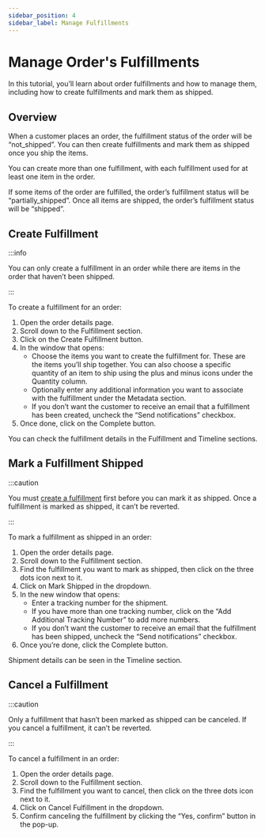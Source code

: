 ```yaml
---
sidebar_position: 4
sidebar_label: Manage Fulfillments
---
```


# Manage Order's Fulfillments

In this tutorial, you’ll learn about order fulfillments and how to manage them, including how to create fulfillments and mark them as shipped.

## Overview

When a customer places an order, the fulfillment status of the order will be “not_shipped”. You can then create fulfillments and mark them as shipped once you ship the items.

You can create more than one fulfillment, with each fulfillment used for at least one item in the order.

If some items of the order are fulfilled, the order’s fulfillment status will be “partially_shipped”. Once all items are shipped, the order’s fulfillment status will be “shipped”.

## Create Fulfillment

:::info

You can only create a fulfillment in an order while there are items in the order that haven’t been shipped.

:::

To create a fulfillment for an order:

1. Open the order details page.
2. Scroll down to the Fulfillment section.
3. Click on the Create Fulfillment button.
4. In the window that opens:
    - Choose the items you want to create the fulfillment for. These are the items you’ll ship together. You can also choose a specific quantity of an item to ship using the plus and minus icons under the Quantity column.
    - Optionally enter any additional information you want to associate with the fulfillment under the Metadata section.
    - If you don’t want the customer to receive an email that a fulfillment has been created, uncheck the “Send notifications” checkbox.
5. Once done, click on the Complete button.

You can check the fulfillment details in the Fulfillment and Timeline sections.

## Mark a Fulfillment Shipped

:::caution

You must [create a fulfillment](#create-fulfillment) first before you can mark it as shipped. Once a fulfillment is marked as shipped, it can’t be reverted.

:::

To mark a fulfillment as shipped in an order:

1. Open the order details page.
2. Scroll down to the Fulfillment section.
3. Find the fulfillment you want to mark as shipped, then click on the three dots icon next to it.
4. Click on Mark Shipped in the dropdown.
5. In the new window that opens:
    - Enter a tracking number for the shipment.
    - If you have more than one tracking number, click on the “Add Additional Tracking Number” to add more numbers.
    - If you don’t want the customer to receive an email that the fulfillment has been shipped, uncheck the “Send notifications” checkbox.
6. Once you’re done, click the Complete button.

Shipment details can be seen in the Timeline section.

## Cancel a Fulfillment

:::caution

Only a fulfillment that hasn’t been marked as shipped can be canceled. If you cancel a fulfillment, it can’t be reverted.

:::

To cancel a fulfillment in an order:

1. Open the order details page.
2. Scroll down to the Fulfillment section.
3. Find the fulfillment you want to cancel, then click on the three dots icon next to it.
4. Click on Cancel Fulfillment in the dropdown.
5. Confirm canceling the fulfillment by clicking the “Yes, confirm” button in the pop-up.
